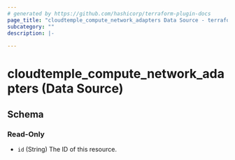 ```yaml
---
# generated by https://github.com/hashicorp/terraform-plugin-docs
page_title: "cloudtemple_compute_network_adapters Data Source - terraform-provider-cloudtemple"
subcategory: ""
description: |-
  
---
```


# cloudtemple_compute_network_adapters (Data Source)





<!-- schema generated by tfplugindocs -->
## Schema

### Read-Only

- `id` (String) The ID of this resource.


